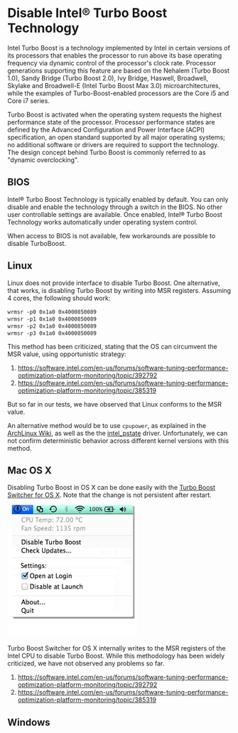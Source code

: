 Disable Intel® Turbo Boost Technology
===================

Intel Turbo Boost is a technology implemented by Intel in certain versions of its processors that enables the processor
to run above its base operating frequency via dynamic control of the processor's clock rate. Processor generations 
supporting this feature are based on the Nehalem (Turbo Boost 1.0), Sandy Bridge (Turbo Boost 2.0), Ivy Bridge, 
Haswell, Broadwell, Skylake and Broadwell-E (Intel Turbo Boost Max 3.0) microarchitectures, while the examples of 
Turbo-Boost-enabled processors are the Core i5 and Core i7 series.

Turbo Boost is activated when the operating system requests the highest performance state of the processor. Processor 
performance states are defined by the Advanced Configuration and Power Interface (ACPI) specification, an open standard
supported by all major operating systems; no additional software or drivers are required to support the technology.
The design concept behind Turbo Boost is commonly referred to as "dynamic overclocking".

BIOS
-----

Intel® Turbo Boost Technology is typically enabled by default. You can only disable and enable the technology through a
switch in the BIOS. No other user controllable settings are available. Once enabled, Intel® Turbo Boost Technology works
automatically under operating system control.

When access to BIOS is not available, few workarounds are possible to disable TurboBoost. 

Linux
-----

Linux does not provide interface to disable Turbo Boost. One alternative, that works, is disabling Turbo Boost by 
writing into MSR registers. Assuming 4 cores, the following should work:
 
```commandline
wrmsr -p0 0x1a0 0x4000850089
wrmsr -p1 0x1a0 0x4000850089
wrmsr -p2 0x1a0 0x4000850089
wrmsr -p3 0x1a0 0x4000850089
```

This method has been criticized, stating that the OS can circumvent the MSR value, using opportunistic strategy:

1. https://software.intel.com/en-us/forums/software-tuning-performance-optimization-platform-monitoring/topic/392792
2. https://software.intel.com/en-us/forums/software-tuning-performance-optimization-platform-monitoring/topic/385319

But so far in our tests, we have observed that Linux conforms to the MSR value.

An alternative method would be to use `cpupower`, as explained in the [ArchLinux Wiki][cpupower], as well as the the 
[intel_pstate][pstate] driver. Unfortunately, we can not confirm deterministic behavior across different kernel 
versions with this method.

[cpupower]: https://wiki.archlinux.org/index.php/CPU_frequency_scaling
[pstate]: https://www.kernel.org/doc/Documentation/cpu-freq/intel-pstate.txt

Mac OS X
--------

Disabling Turbo Boost in OS X can be done easily with the [Turbo Boost Switcher for OS X][turboswitcher]. Note that the
change is not persistent after restart. <br />

![Turbo Boost Switcher for OS X](tbswitcher.png)

Turbo Boost Switcher for OS X internally writes to the MSR registers of the Intel CPU to disable Turbo Boost. While this
methodology has been widely criticized, we have not observed any problems so far. 

1. https://software.intel.com/en-us/forums/software-tuning-performance-optimization-platform-monitoring/topic/392792
2. https://software.intel.com/en-us/forums/software-tuning-performance-optimization-platform-monitoring/topic/385319

[turboswitcher]: http://www.rugarciap.com/turbo-boost-switcher-for-os-x/

Windows
-------
